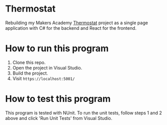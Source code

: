 # Thermostat

Rebuilding my Makers Academy <a href="https://github.com/jordantroberts/thermostat-js">Thermostat</a> project as a single page application with C# for the backend and React for the frontend.

# How to run this program
1. Clone this repo.
2. Open the project in Visual Studio.
3. Build the project.
4. Visit `https://localhost:5001/`

# How to test this program
This program is tested with NUnit. To run the unit tests, follow steps 1 and 2 above and click 'Run Unit Tests' from Visual Studio.
